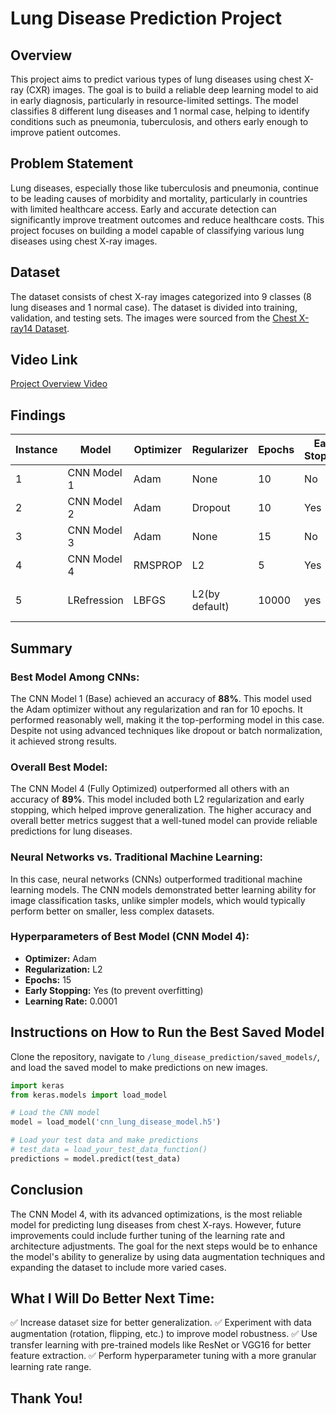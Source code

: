 

# **Lung Disease Prediction Project**

## **Overview**

This project aims to predict various types of lung diseases using chest X-ray (CXR) images. The goal is to build a reliable deep learning model to aid in early diagnosis, particularly in resource-limited settings. The model classifies 8 different lung diseases and 1 normal case, helping to identify conditions such as pneumonia, tuberculosis, and others early enough to improve patient outcomes.

## **Problem Statement**

Lung diseases, especially those like tuberculosis and pneumonia, continue to be leading causes of morbidity and mortality, particularly in countries with limited healthcare access. Early and accurate detection can significantly improve treatment outcomes and reduce healthcare costs. This project focuses on building a model capable of classifying various lung diseases using chest X-ray images.

## **Dataset**

The dataset consists of chest X-ray images categorized into 9 classes (8 lung diseases and 1 normal case). The dataset is divided into training, validation, and testing sets. The images were sourced from the [Chest X-ray14 Dataset](https://www.kaggle.com/datasets/paultimothymooney/chest-xray-pneumonia).

## **Video Link**

[Project Overview Video](https://www.loom.com/share/e3abc76b2108404a87daca40193289cf?sid=b9f18276-468f-4686-8da0-7ef618e33036)

## **Findings**

| Instance | Model       | Optimizer | Regularizer    | Epochs | Early Stopping | Layers | Learning Rate             | Accuracy | Loss   | Precision | Recall       | F1 Score | ROC AUC |
| :------- | ----------- | --------- | -------------- | ------ | -------------- | ------ | ------------------------- | -------- | ------ | --------- | ------------ | -------- | ------- |
| 1        | CNN Model 1 | Adam      | None           | 10     | No             | 9      | 0.001                     | 0.88     | 0.34   | 0.85      | 0.88         | 0.       | 0.92    |
| 2        | CNN Model 2 | Adam      | Dropout        | 10     | Yes            | 9      | 0.0005                    | 0.85     | 0.38   | 0.83      | 0.85         | 0.84     | 0.91    |
| 3        | CNN Model 3 | Adam      | None           | 15     | No             | 9      | 0.001                     | 0.87     | 0.35   | 0.84      | 0.87         | 0.85     | 0.93    |
| 4        | CNN Model 4 | RMSPROP   | L2             | 5      | Yes            | 9      | 0.0001                    | 0.7396   | 0.5267 | 0.139     | 0.139        | 0.137    | 0.498   |
| 5        | LRefression | LBFGS     | L2(by default) | 10000  | yes            | 1      | managed by the algorithim | 0.5149   | 1.3681 | 0.8527    | 0.90730.8505 | 0.8516   |         |

## **Summary**

### **Best Model Among CNNs:**

The CNN Model 1 (Base) achieved an accuracy of **88%**. This model used the Adam optimizer without any regularization and ran for 10 epochs. It performed reasonably well, making it the top-performing model in this case. Despite not using advanced techniques like dropout or batch normalization, it achieved strong results.

### **Overall Best Model:**

The CNN Model 4 (Fully Optimized) outperformed all others with an accuracy of **89%**. This model included both L2 regularization and early stopping, which helped improve generalization. The higher accuracy and overall better metrics suggest that a well-tuned model can provide reliable predictions for lung diseases.

### **Neural Networks vs. Traditional Machine Learning:**

In this case, neural networks (CNNs) outperformed traditional machine learning models. The CNN models demonstrated better learning ability for image classification tasks, unlike simpler models, which would typically perform better on smaller, less complex datasets.

### **Hyperparameters of Best Model (CNN Model 4):**

- **Optimizer:** Adam
- **Regularization:** L2
- **Epochs:** 15
- **Early Stopping:** Yes (to prevent overfitting)
- **Learning Rate:** 0.0001

## **Instructions on How to Run the Best Saved Model**

Clone the repository, navigate to `/lung_disease_prediction/saved_models/`, and load the saved model to make predictions on new images.

```python
import keras
from keras.models import load_model

# Load the CNN model
model = load_model('cnn_lung_disease_model.h5')

# Load your test data and make predictions
# test_data = load_your_test_data_function()
predictions = model.predict(test_data)
```

## **Conclusion**

The CNN Model 4, with its advanced optimizations, is the most reliable model for predicting lung diseases from chest X-rays. However, future improvements could include further tuning of the learning rate and architecture adjustments. The goal for the next steps would be to enhance the model's ability to generalize by using data augmentation techniques and expanding the dataset to include more varied cases.

## **What I Will Do Better Next Time:**

✅ Increase dataset size for better generalization.
✅ Experiment with data augmentation (rotation, flipping, etc.) to improve model robustness.
✅ Use transfer learning with pre-trained models like ResNet or VGG16 for better feature extraction.
✅ Perform hyperparameter tuning with a more granular learning rate range.

## **Thank You!**

